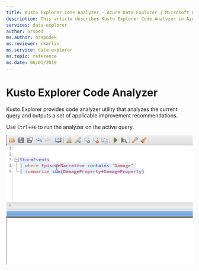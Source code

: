 ```yaml
---
title: Kusto Explorer Code Analyzer - Azure Data Explorer | Microsoft Docs
description: This article describes Kusto Explorer Code Analyzer in Azure Data Explorer.
services: data-explorer
author: orspod
ms.author: orspodek
ms.reviewer: rkarlin
ms.service: data-explorer
ms.topic: reference
ms.date: 06/05/2019
---
```

# Kusto Explorer Code Analyzer

Kusto.Explorer provides code analyzer utility that analyzes the current query and outputs a set of applicable improvement recommendations. 

Use `Ctrl`+`F6` to run the analyzer on the active query.

![alt text](./Images/KustoTools-KustoExplorer/ke-codeanalyze.gif "code-analyzer-reference")